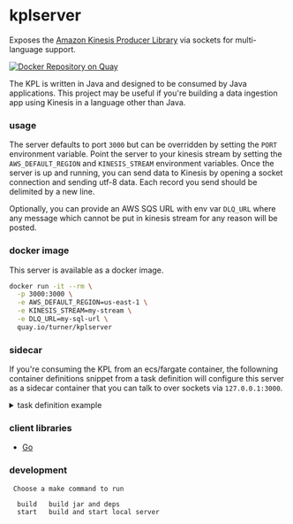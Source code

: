 # kplserver

Exposes the [Amazon Kinesis Producer Library](https://github.com/awslabs/amazon-kinesis-producer) via sockets for multi-language support.

[![Docker Repository on Quay](https://quay.io/repository/turner/kplserver/status "Docker Repository on Quay")](https://quay.io/repository/turner/kplserver)

The KPL is written in Java and designed to be consumed by Java applications.  This project may be useful if you're building a data ingestion app using Kinesis in a language other than Java.

### usage

The server defaults to port `3000` but can be overridden by setting the `PORT` environment variable.  Point the server to your kinesis stream by setting the `AWS_DEFAULT_REGION` and `KINESIS_STREAM` environment variables.  Once the server is up and running, you can send data to Kinesis by opening a socket connection and sending utf-8 data.  Each record you send should be delimited by a new line. 

Optionally, you can provide an AWS SQS URL with env var `DLQ_URL` where any message which cannot be put in kinesis stream for any reason will be posted.


### docker image

This server is available as a docker image.

```sh
docker run -it --rm \
  -p 3000:3000 \
  -e AWS_DEFAULT_REGION=us-east-1 \
  -e KINESIS_STREAM=my-stream \
  -e DLQ_URL=my-sql-url \
  quay.io/turner/kplserver
```

### sidecar

If you're consuming the KPL from an ecs/fargate container, the followning container definitions snippet from a task definition will configure this server as a sidecar container that you can talk to over sockets via `127.0.0.1:3000`.

<details><summary>task definition example</summary>

```json
{
  "containerDefinitions": [
    {
      "name": "app",
      "image": "1234567890.dkr.ecr.us-east-1.amazonaws.com/my-service:0.1.0",
      "dependsOn": [
        {
          "containerName": "kpl",
          "condition": "START"
        }
      ]
    },
    {
      "name": "kpl",
      "image": "quay.io/turner/kplserver:0.1.0",
      "portMappings": [
        {
          "protocol": "tcp",
          "hostPort": 3000,
          "containerPort": 3000
        }
      ],
      "environment": [
        {
          "name": "KINESIS_STREAM",
          "value": "my-stream"
        },
        {
          "name": "PORT",
          "value": "3000"
        },
        {
          "name": "DLQ_URL",
          "value": "https://sqs.us-east-1.amazonaws.com/651850529327/kinesis-dlq"
        }
      ]
    }
  ]
}
```

</details>


### client libraries

- [Go](https://github.com/turnerlabs/kplclientgo)


### development

```
 Choose a make command to run

  build   build jar and deps
  start   build and start local server
```
